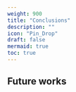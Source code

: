 ```yaml
---
weight: 900
title: "Conclusions"
description: ""
icon: "Pin_Drop"
draft: false
mermaid: true
toc: true
---
```




## Future works

